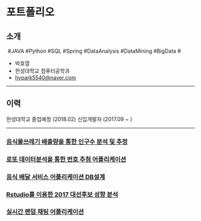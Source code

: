 # 포트폴리오


## 소개
  #JAVA #Python #SQL  #Spring #DataAnalysis #DataMining #BigData  #
* 박효열
* 한성대학교 컴퓨터공학과
* hypark5540@naver.com

- - -

## 이력
  한성대학교 졸업예정 (2018.02)
  신입개발자 (2017.09 ~ )

- - -

### [음식물쓰레기 배출량을 통한 인구수 분석 및 추정](https://github.com/Korbyer/JavaCrawler)


### [로또 데이터분석을 통한 번호 추첨 어플리케이션](https://github.com/Korbyer/MLModule)


### [음식 배달 서비스 어플리케이션 DB설계]()


### [Rstudio를 이용한 2017 대선후보 성향 분석](https://github.com/Korbyer/RModule_2017)

### [실시간 랜덤 채팅 어플리케이션](https://github.com/Korbyer/RandomChatting)

